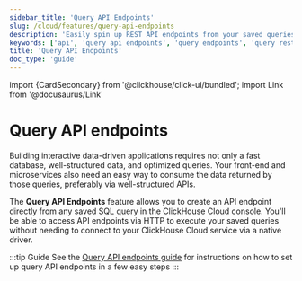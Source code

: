 ```yaml
---
sidebar_title: 'Query API Endpoints'
slug: /cloud/features/query-api-endpoints
description: 'Easily spin up REST API endpoints from your saved queries'
keywords: ['api', 'query api endpoints', 'query endpoints', 'query rest api']
title: 'Query API Endpoints'
doc_type: 'guide'
---
```


import {CardSecondary} from '@clickhouse/click-ui/bundled';
import Link from '@docusaurus/Link'

# Query API endpoints

Building interactive data-driven applications requires not only a fast database, well-structured data, and optimized queries.
Your front-end and microservices also need an easy way to consume the data returned by those queries, preferably via well-structured APIs.

The **Query API Endpoints** feature allows you to create an API endpoint directly from any saved SQL query in the ClickHouse Cloud console.
You'll be able to access API endpoints via HTTP to execute your saved queries without needing to connect to your ClickHouse Cloud service via a native driver.

:::tip Guide
See the [Query API endpoints guide](/cloud/get-started/query-endpoints) for instructions on how to set up
query API endpoints in a few easy steps
:::